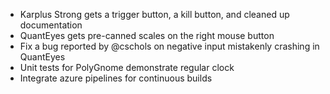 * Karplus Strong gets a trigger button, a kill button, and cleaned up documentation
* QuantEyes gets pre-canned scales on the right mouse button
* Fix a bug reported by @cschols on negative input mistakenly crashing in QuantEyes
* Unit tests for PolyGnome demonstrate regular clock
* Integrate azure pipelines for continuous builds
